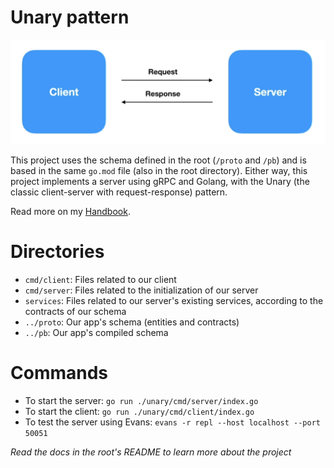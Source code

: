 # Unary pattern

![Unary](../docs/img/unary.png)

This project uses the schema defined in the root (`/proto` and `/pb`) and is based in the same `go.mod` file (also in the root directory).
Either way, this project implements a server using gRPC and Golang, with the Unary (the classic client-server with request-response) pattern.

Read more on my [Handbook](https://cloudy-marsupial-788.notion.site/Unary-example-e7c02f5fcbc94ef3a9b847a33fd7f3b2).

# Directories

- `cmd/client`: Files related to our client
- `cmd/server`: Files related to the initialization of our server
- `services`: Files related to our server's existing services, according to the contracts of our schema
- `../proto`: Our app's schema (entities and contracts)
- `../pb`: Our app's compiled schema

# Commands

- To start the server: `go run ./unary/cmd/server/index.go`
- To start the client: `go run ./unary/cmd/client/index.go`
- To test the server using Evans: `evans -r repl --host localhost --port 50051`

_Read the docs in the root's README to learn more about the project_
